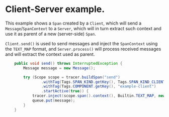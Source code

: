 # Client-Server example.

This example shows a `Span` created by a `Client`, which will send a `Message`/`SpanContext` to a `Server`, which will in turn extract such context and use it as parent of a new (server-side) `Span`.

`Client.send()` is used to send messages and inject the `SpanContext` using the `TEXT_MAP` format, and `Server.process()` will process received messages and will extract the context used as parent.

```java
    public void send() throws InterruptedException {
        Message message = new Message();

        try (Scope scope = tracer.buildSpan("send")
                .withTag(Tags.SPAN_KIND.getKey(), Tags.SPAN_KIND_CLIENT)
                .withTag(Tags.COMPONENT.getKey(), "example-client")
                .startActive(true)) {
            tracer.inject(scope.span().context(), Builtin.TEXT_MAP, new TextMapInjectAdapter(message));
            queue.put(message);
        }
    }
```
